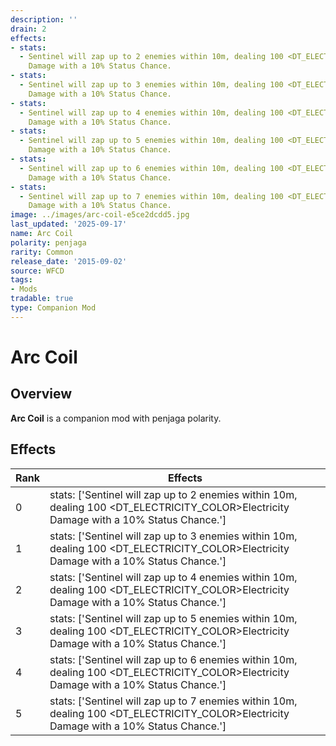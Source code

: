 ```yaml
---
description: ''
drain: 2
effects:
- stats:
  - Sentinel will zap up to 2 enemies within 10m, dealing 100 <DT_ELECTRICITY_COLOR>Electricity
    Damage with a 10% Status Chance.
- stats:
  - Sentinel will zap up to 3 enemies within 10m, dealing 100 <DT_ELECTRICITY_COLOR>Electricity
    Damage with a 10% Status Chance.
- stats:
  - Sentinel will zap up to 4 enemies within 10m, dealing 100 <DT_ELECTRICITY_COLOR>Electricity
    Damage with a 10% Status Chance.
- stats:
  - Sentinel will zap up to 5 enemies within 10m, dealing 100 <DT_ELECTRICITY_COLOR>Electricity
    Damage with a 10% Status Chance.
- stats:
  - Sentinel will zap up to 6 enemies within 10m, dealing 100 <DT_ELECTRICITY_COLOR>Electricity
    Damage with a 10% Status Chance.
- stats:
  - Sentinel will zap up to 7 enemies within 10m, dealing 100 <DT_ELECTRICITY_COLOR>Electricity
    Damage with a 10% Status Chance.
image: ../images/arc-coil-e5ce2dcdd5.jpg
last_updated: '2025-09-17'
name: Arc Coil
polarity: penjaga
rarity: Common
release_date: '2015-09-02'
source: WFCD
tags:
- Mods
tradable: true
type: Companion Mod
---
```


# Arc Coil

## Overview

**Arc Coil** is a companion mod with penjaga polarity.

## Effects

| Rank | Effects |
|------|----------|
| 0 | stats: ['Sentinel will zap up to 2 enemies within 10m, dealing 100 <DT_ELECTRICITY_COLOR>Electricity Damage with a 10% Status Chance.'] |
| 1 | stats: ['Sentinel will zap up to 3 enemies within 10m, dealing 100 <DT_ELECTRICITY_COLOR>Electricity Damage with a 10% Status Chance.'] |
| 2 | stats: ['Sentinel will zap up to 4 enemies within 10m, dealing 100 <DT_ELECTRICITY_COLOR>Electricity Damage with a 10% Status Chance.'] |
| 3 | stats: ['Sentinel will zap up to 5 enemies within 10m, dealing 100 <DT_ELECTRICITY_COLOR>Electricity Damage with a 10% Status Chance.'] |
| 4 | stats: ['Sentinel will zap up to 6 enemies within 10m, dealing 100 <DT_ELECTRICITY_COLOR>Electricity Damage with a 10% Status Chance.'] |
| 5 | stats: ['Sentinel will zap up to 7 enemies within 10m, dealing 100 <DT_ELECTRICITY_COLOR>Electricity Damage with a 10% Status Chance.'] |

